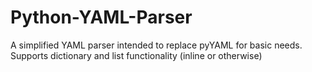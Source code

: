 # Python-YAML-Parser
A simplified YAML parser intended to replace pyYAML for basic needs. Supports dictionary and list functionality (inline or otherwise)
